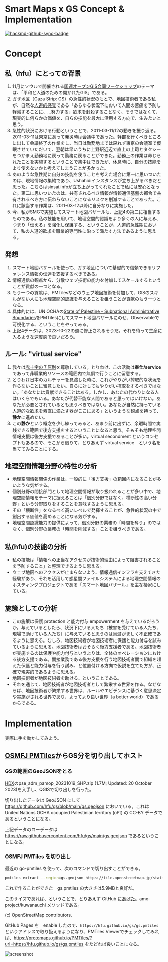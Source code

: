 # Smart Maps x GS Concept & Implementation

[![hackmd-github-sync-badge](https://hackmd.io/zmyDo8PMTnWdUf_jyIYj4A/badge)](https://hackmd.io/zmyDo8PMTnWdUf_jyIYj4A)


# Concept
## 私（hfu）にとっての背景
1. 11月にソウルで開催される[国連オープンGIS合同ワークショップ](https://foss4g.asia/2023/un-open-gis/)のテーマは、「平和と人道のための開かれたGIS」である。
2. ガザ地区（Gaza Strip: GS）の急性的状況のもとで、地図技術者である私が、自然な[人道的感覚](https://www.jrc.or.jp/about/principle/)である「あらゆる状況下において人間の苦痛を予防し軽減することに、...努力する」欲求を封殺することなく、そうではなくて、現実的に何らかの価値を、自らの技能を最大に活用する方向で、生みたいと思う。
3. 急性的状況における行動ということで、2011-03-11/12の動きを振り返る。2011-03-11は東京にあって発災時は会議中であった。幹部を行くべきところに出して会議終了の作業をし、当日は勤務地までは戻れず東京の会議室で仮眠させていただいて、翌朝は早いうちに上野駅近辺で直上の上司とタクシーをつかまえ勤務地に戻って勤務に戻ることができた。勤務上の作業は命じられたことを実施するということで集中はできたが、休息時に、自分の技能をより使えないかと考えてしまうことが多かった。
4. あのような急性期に自分の技能を使うことを考えた場合に第一に思いついたのは、現地情報の集約であり、Ushahidiインスタンスが立ち上がるべきだと思った。こちらはsinsai.infoが立ち上がってくれたことで私には安心となった。第二に思いついたのは、共有されるべき情報が情報通信基盤の都合で共有されるべき方に伝わらないことになるリスクを削減することであった。これに該当する作業は、2011-03-12以降に自分なりに実施した。
5. 今、私がSMGで実施してスマート地図バザールも、上記4の第二に相当するものである。私の技能を用いて、地理空間的認識をより多くの人に与える、つまり「伝える」を強化し保護する、ということが、人道的急性期において、私の人道的欲求を職業的専門性に沿って満たす方法であるように思える。

## 発想
1. スマート地図バザールを使って、ガザ地区について基礎的で信頼できるリファレンス情報の伝達を支援するべきである。
2. 情報通信の観点から、分散ウェブ技術の能力を付加してスケールするということが貢献の一つとなる。
3. もう一つの貢献は、PMTilesなどのウェブ地図技術を付加して、GISのスキルがない人にも地理空間的認識を与えることを狙うことが貢献のもう一つとなる。
4. 具体的には、UN OCHAの[State of Palestine - Subnational Administrative Boundaries](https://data.humdata.org/dataset/cod-ab-pse?)をPMTilesにしてスマート地図バザールにのせ、Observableで可視化する、ということをやってみる。
5. 上記4データは、2023-10-22の週に修正されるそうだ。それを待って生産に入るような速度感で良いだろう。

## ルール: "virtual service"
1. 我々は[赤十字の７原則](https://www.jrc.or.jp/about/principle/)を尊敬している。とりわけ、この活動は**奉仕/service**であって非職業的リソースの範囲内で無償で行うことに留意する。
2. とりわけ日本のカルチャーを見渡した時に、これがやりがい搾取的な状況を作らないことに留意したい。自らに対してもやりがい搾取をするべきではない。「あなたには貢献できることはある。しかし、あなたの代わりになる人はいくらでもいる。あなたが代替不能な人間であると思ってはいけない。あなたが必要とされているとも思うべきではない。あなたが自然に持っている人道的な欲求を素直に満たす器がここにある」というような観点を持って、**静か**に進めたい。
3. この**静か**という概念を少し練ってみると、あまり前に出ずに、余暇時間で実践できる範囲で後方支援をするということになると思う。そもそも地理空間情報支援は後方支援であることが多い。virtual secondment というコンセプトもあるので、そこから借りて、とりあえず virtual service　という名を当ててみることにする。

## 地理空間情報分野の特性の分析
- 地理空間情報関係の作業は、一般的に「後方支援」の範囲内になることが多いような気がする。
- 個別分野の間接部門として地理空間情報が取り扱われることが多い中で、地理空間情報をテーマに据えることは「個別分野ではなく、横断性の高い分野」という分野取りをすることを意味するように思える。
- その「横断性」をなるべく高いレベルで発揮することが、急性的状況の中で創出する価値を高めることになる気がする。
- 地理空間認識能力の提供によって、個別分野の業務の「時間を奪う」のではなく、個別分野の業務の「時間を削減する」ことを狙うべきである。

## 私(hfu)の技能の分析
- 私の技能は「情報への正当なアクセスが技術的理由によって阻害されることを予防すること」と整理できるように思える。
- ウェブ地図へのアクセスが止まらないよう、情報通信インフラを支えてきた経験があり、それを活用して惑星間ファイルシステムによる地理空間情報のホスティングプロジェクトである「スマート地図バザール」を主な棲家にしている。

## 施策としての分析
- この施策は保護 protection と能力付与 empowerment を与えているだろうか。与えているとしたら、状況下にいる人たち（被害を受けている人たち、現場で助けている人たち）に与えていると思うのは烏滸がましく不正確であるように思える。むしろ、地図技術者が地図技術者に保護と能力付与を試みているように思える。地図技術者はおそらく後方支援者である。地図技術者が実施するのは保護や能力付与というよりは、全体のオペレーションにおける後方支援である。間接業務である後方支援を行う地図技術者間で組織を超えた保護と能力付与を行う試み、と位置付ける方向で仮説を立てた方が、正確で現実的であるように思える。
- 地図技術者が地図技術者を助ける、ということである。
- それを通じて、地図技術者が地図技術者として繁栄する世界を作る。なぜならば、地図技術者が繁栄する世界は、ルールやエビデンスに基づく意思決定や実施がされる世界であり、よってより良い世界（a better world）であるからである。

# Implementation
実際に手を動かしてみよう。

## [OSMFJ PMTiles](https://wiki.openstreetmap.org/wiki/Japan/OSMFJ_Tileserver#PMTiles)からGS分を切り出してホスト

### GSの範囲のGeoJSONをとる
[HDX](https://data.humdata.org/dataset/cod-ab-pse?)のpse_adm_pamop_20231019_SHP.zip (1.7M; Updated: 20 October 2023)を入手し、QGISで切り出しを行った。

切り出したデータは GeoJSON にして https://github.com/hfu/gs/blob/main/gs.geojson においている。これは United Nations OCHA occupied Palestinian territory (oPt) の CC-BY データであるということになる。

上記データのローデータは https://raw.githubusercontent.com/hfu/gs/main/gs.geojson であるということになる。

### OSMFJ PMTiles を切り出し
最近の go-pmtiles を使って、次のコマンドで切り出すことができる。

```zsh
pmtiles extract --region=gs.geojson https://tile.openstreetmap.jp/static/planet.pmtiles gs.pmtiles
```

これで作ることができた　gs.pmtiles の大きさは5.9MBと良好だ。

このサイズであれば、ということで、とりあえず GitHub に[あげた](https://github.com/hfu/gs/blob/main/gs.pmtiles)。amx-project/kuwanauchi メソッドである。

(c) OpenStreetMap contributors.

GitHub Pages を　enable したので、`https://hfu.github.io/gs/gs.pmtiles` というアドレスで取り扱えるようになり、PMTiles Viewerでチェックしてみれば、https://protomaps.github.io/PMTiles/?url=https://hfu.github.io/gs/gs.pmtiles をたどれば良いことになる。

![screenshot](https://user-images.githubusercontent.com/18297/277114871-5f804cfe-fb17-4598-9f16-f370a2a2b858.png)
